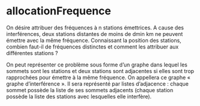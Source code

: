 # allocationFrequence
On désire attribuer des fréquences à n stations émettrices. A cause des interférences, deux stations
distantes de moins de dmin km ne peuvent émettre avec la même fréquence. Connaissant la position
des stations, combien faut-il de fréquences distinctes et comment les attribuer aux différentes
stations ?

On peut représenter ce problème sous forme d’un graphe dans lequel les sommets sont les
stations et deux stations sont adjacentes si elles sont trop rapprochées pour émettre à la même
fréquence. On appellera ce graphe « graphe d’interférence ».
Il sera représenté par listes d’adjacence : chaque sommet possède la liste de ses sommets
adjacents (chaque station possède la liste des stations avec lesquelles elle interfère).

